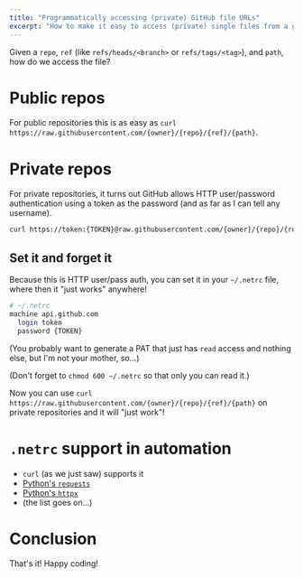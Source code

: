 ```yaml
---
title: "Programmatically accessing (private) GitHub file URLs"
excerpt: "How to make it easy to access (private) single files from a github.com repo"
---
```


Given a `repo`, `ref` (like `refs/heads/<branch>` or `refs/tags/<tag>`), and `path`, how do we access the file?

# Public repos

For public repositories this is as easy as `curl https://raw.githubusercontent.com/{owner}/{repo}/{ref}/{path}`.

# Private repos

For private repositories, it turns out GitHub allows HTTP user/password authentication using a token as the password (and as far as I can tell any username).

```bash
curl https://token:{TOKEN}@raw.githubusercontent.com/{owner}/{repo}/{ref}/{path}
```

## Set it and forget it

Because this is HTTP user/pass auth, you can set it in your `~/.netrc` file, where then it "just works" anywhere!

```bash
# ~/.netrc
machine api.github.com
  login token
  password {TOKEN}
```

(You probably want to generate a PAT that just has `read` access and nothing else, but I'm not your mother, so...)

(Don't forget to `chmod 600 ~/.netrc` so that only you can read it.)

Now you can use `curl https://raw.githubusercontent.com/{owner}/{repo}/{ref}/{path}` on private repositories and it will "just work"!

# `.netrc` support in automation

- `curl` (as we just saw) supports it
- [Python's `requests`](https://requests.readthedocs.io/en/latest/user/authentication/#netrc-authentication)
- [Python's `httpx`](https://www.python-httpx.org/advanced/authentication/#netrc-authentication)
- (the list goes on...)

# Conclusion

That's it! Happy coding!
